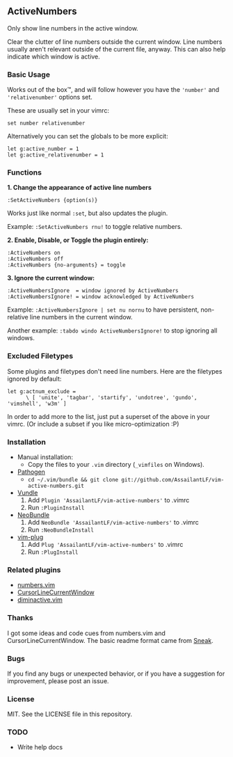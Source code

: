 ## ActiveNumbers

Only show line numbers in the active window.

Clear the clutter of line numbers outside the current window.  Line numbers
usually aren't relevant outside of the current file, anyway. This can also help
indicate which window is active.

### Basic Usage

Works out of the box™, and will follow however you have the `'number'` and
`'relativenumber'` options set.

These are usually set in your vimrc:

    set number relativenumber

Alternatively you can set the globals to be more explicit:

    let g:active_number = 1
    let g:active_relativenumber = 1

### Functions

**1. Change the appearance of active line numbers**

    :SetActiveNumbers {option(s)}

Works just like normal `:set`, but also updates the plugin.

Example: `:SetActiveNumbers rnu!` to toggle relative numbers.

**2. Enable, Disable, or Toggle the plugin entirely:**

    :ActiveNumbers on
    :ActiveNumbers off
    :ActiveNumbers {no-arguments} = toggle

**3. Ignore the current window:**

    :ActiveNumbersIgnore  = window ignored by ActiveNumbers
    :ActiveNumbersIgnore! = window acknowledged by ActiveNumbers

Example: `:ActiveNumbersIgnore | set nu nornu` to have persistent, non-relative
line numbers in the current window.

Another example: `:tabdo windo ActiveNumbersIgnore!` to stop ignoring all windows.

### Excluded Filetypes

Some plugins and filetypes don't need line numbers. Here are the filetypes
ignored by default:

    let g:actnum_exclude =
          \ [ 'unite', 'tagbar', 'startify', 'undotree', 'gundo', 'vimshell', 'w3m' ]

In order to add more to the list, just put a superset of the above in your
vimrc. (Or include a subset if you like micro-optimization :P)

### Installation

- Manual installation:
  - Copy the files to your `.vim` directory (`_vimfiles` on Windows).
- [Pathogen](https://github.com/tpope/vim-pathogen)
  - `cd ~/.vim/bundle && git clone git://github.com/AssailantLF/vim-active-numbers.git`
- [Vundle](https://github.com/gmarik/vundle)
  1. Add `Plugin 'AssailantLF/vim-active-numbers'` to .vimrc
  2. Run `:PluginInstall`
- [NeoBundle](https://github.com/Shougo/neobundle.vim)
  1. Add `NeoBundle 'AssailantLF/vim-active-numbers'` to .vimrc
  2. Run `:NeoBundleInstall`
- [vim-plug](https://github.com/junegunn/vim-plug)
  1. Add `Plug 'AssailantLF/vim-active-numbers'` to .vimrc
  2. Run `:PlugInstall`

### Related plugins

* [numbers.vim](https://github.com/myusuf3/numbers.vim)
* [CursorLineCurrentWindow](https://github.com/vim-scripts/CursorLineCurrentWindow)
* [diminactive.vim](https://github.com/blueyed/vim-diminactive)

### Thanks

I got some ideas and code cues from numbers.vim and CursorLineCurrentWindow.
The basic readme format came from
[Sneak](https://github.com/justinmk/vim-sneak).

### Bugs

If you find any bugs or unexpected behavior, or if you have a suggestion for
improvement, please post an issue.

### License

MIT. See the LICENSE file in this repository.

### TODO

* Write help docs
